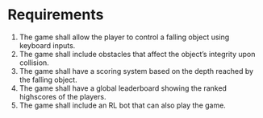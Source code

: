 # Requirements

1. The game shall allow the player to control a falling object using keyboard inputs.
2. The game shall include obstacles that affect the object’s integrity upon collision.
3. The game shall have a scoring system based on the depth reached by the falling object.
4. The game shall have a global leaderboard showing the ranked highscores of the players.
5. The game shall include an RL bot that can also play the game.